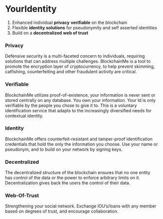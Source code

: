# YourIdentity

1. Enhanced individual **privacy** **verifiable** on the blockchain
2. Flexible **identity solutions** for pseudonymity and self asserted identities
3. Build on a **decentralized** **web of trust**

### Privacy
Defensive security is a multi-faceted concern to individuals, requiring solutions that can address multiple challenges. BlockchainMe is a tool to promote the encryption layer of cryptocurrency, to help prevent skimming, catfishing, counterfeiting and other fraudulent activity are critical.

### Verifiable
BlockchainMe utilizes proof-of-existence, your information is never sent or stored centrally on any database. You own your information. Your Id is only verifiable by the people you chose to give it to. This is a voluntary identification service that adapts to the increasingly diversified needs for contextual identity.  

### Identity  
BlockchainMe offers counterfeit-resistant and tamper-proof identification credentials that hold the only the information you choose. Use your name or pseudonym, and to build on your network by signing keys.

### Decentralized
The decentralized structure of the blockchain ensures that no one entity has control of the data or the power to enforce arbitrary limits on it.  Decentralization gives back the users the control of their data.

### Web-Of-Trust
Strengthening your social network. Exchange IOU’s/loans with any member based on degrees of trust, and encourage collaboration.
